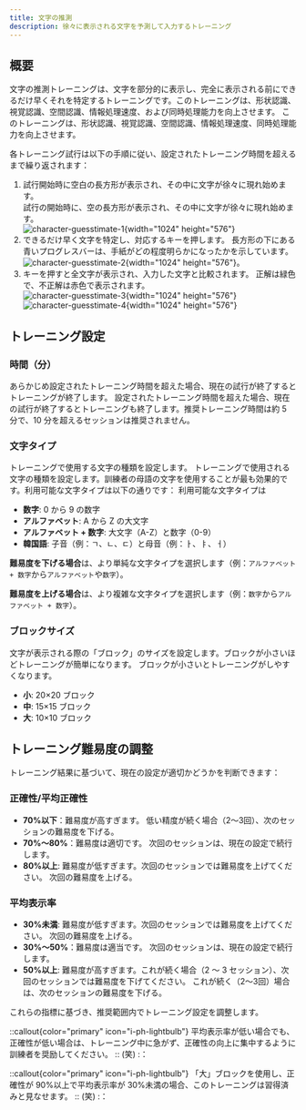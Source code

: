 ```yaml
---
title: 文字の推測
description: 徐々に表示される文字を予測して入力するトレーニング
---
```


## 概要

文字の推測トレーニングは、文字を部分的に表示し、完全に表示される前にできるだけ早くそれを特定するトレーニングです。このトレーニングは、形状認識、視覚認識、空間認識、情報処理速度、および同時処理能力を向上させます。 このトレーニングは、形状認識、視覚認識、空間認識、情報処理速度、同時処理能力を向上させます。

各トレーニング試行は以下の手順に従い、設定されたトレーニング時間を超えるまで繰り返されます：

1. 試行開始時に空白の長方形が表示され、その中に文字が徐々に現れ始めます。\
   試行の開始時に、空の長方形が表示され、その中に文字が徐々に現れ始めます。\
   ![character-guesstimate-1](/character-guesstimate-1.png){width="1024" height="576"}
2. できるだけ早く文字を特定し、対応するキーを押します。 長方形の下にある青いプログレスバーは、手紙がどの程度明らかになったかを示しています。\
   ![character-guesstimate-2](/character-guesstimate-2.png){width="1024" height="576"}。
3. キーを押すと全文字が表示され、入力した文字と比較されます。 正解は緑色で、不正解は赤色で表示されます。\
   ![character-guesstimate-3](/character-guesstimate-3.png){width="1024" height="576"}\
   ![character-guesstimate-4](/character-guesstimate-4.png){width="1024" height="576"}

## トレーニング設定

### 時間（分）

あらかじめ設定されたトレーニング時間を超えた場合、現在の試行が終了するとトレーニングが終了します。 設定されたトレーニング時間を超えた場合、現在の試行が終了するとトレーニングも終了します。推奨トレーニング時間は約 5 分で、10 分を超えるセッションは推奨されません。

### 文字タイプ

トレーニングで使用する文字の種類を設定します。 トレーニングで使用される文字の種類を設定します。訓練者の母語の文字を使用することが最も効果的です。利用可能な文字タイプは以下の通りです： 利用可能な文字タイプは

- **数字**: 0 から 9 の数字
- **アルファベット**: A から Z の大文字
- **アルファベット + 数字**: 大文字（A-Z）と数字（0-9）
- **韓国語**: 子音（例：ㄱ、ㄴ、ㄷ）と母音（例：ㅏ、ㅑ、ㅓ）

**難易度を下げる場合**は、より単純な文字タイプを選択します（例：`アルファベット + 数字`から`アルファベット`や`数字`）。

**難易度を上げる場合**は、より複雑な文字タイプを選択します（例：`数字`から`アルファベット + 数字`）。

### ブロックサイズ

文字が表示される際の「ブロック」のサイズを設定します。ブロックが小さいほどトレーニングが簡単になります。 ブロックが小さいとトレーニングがしやすくなります。

- **小**: 20×20 ブロック
- **中**: 15×15 ブロック
- **大**: 10×10 ブロック

## トレーニング難易度の調整

トレーニング結果に基づいて、現在の設定が適切かどうかを判断できます：

### 正確性/平均正確性

- **70%以下**：難易度が高すぎます。 低い精度が続く場合（2～3回）、次のセッションの難易度を下げる。
- **70%～80%**：難易度は適切です。 次回のセッションは、現在の設定で続行します。
- **80%以上**: 難易度が低すぎます。次回のセッションでは難易度を上げてください。 次回の難易度を上げる。

### 平均表示率

- **30%未満**: 難易度が低すぎます。次回のセッションでは難易度を上げてください。 次回の難易度を上げる。
- **30%～50%**：難易度は適当です。 次回のセッションは、現在の設定で続行します。
- **50%以上**: 難易度が高すぎます。これが続く場合（2 ～ 3 セッション）、次回のセッションでは難易度を下げてください。 これが続く（2～3回）場合は、次のセッションの難易度を下げる。

これらの指標に基づき、推奨範囲内でトレーニング設定を調整します。

::callout{color="primary" icon="i-ph-lightbulb"}
平均表示率が低い場合でも、正確性が低い場合は、トレーニング中に急がず、正確性の向上に集中するように訓練者を奨励してください。
::
(笑) :：

::callout{color="primary" icon="i-ph-lightbulb"}
「大」ブロックを使用し、正確性が 90%以上で平均表示率が 30%未満の場合、このトレーニングは習得済みと見なせます。
::
(笑) :：
